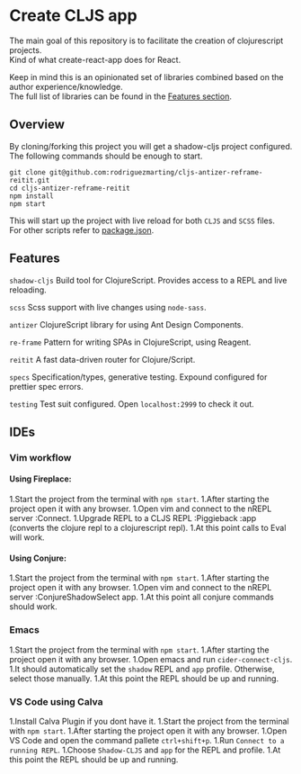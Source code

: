 # Create CLJS app

The main goal of this repository is to facilitate the creation of clojurescript projects.  
Kind of what create-react-app does for React.
  
  
Keep in mind this is an opinionated set of libraries combined based on the author experience/knowledge.  
The full list of libraries can be found in the [Features section](#features).

## Overview

By cloning/forking this project you will get a shadow-cljs project configured.  
The following commands should be enough to start.  
  
    git clone git@github.com:rodriguezmarting/cljs-antizer-reframe-reitit.git
    cd cljs-antizer-reframe-reitit
    npm install
    npm start
  
This will start up the project with live reload for both `CLJS` and `SCSS` files.  
For other scripts refer to [package.json](/package.json).

## Features

`shadow-cljs` Build tool for ClojureScript. Provides access to a REPL and live reloading.

`scss` Scss support with live changes using `node-sass`.

`antizer` ClojureScript library for using Ant Design Components.

`re-frame` Pattern for writing SPAs in ClojureScript, using Reagent.

`reitit` A fast data-driven router for Clojure/Script.

`specs` Specification/types, generative testing. Expound configured for prettier spec errors.

`testing` Test suit configured. Open `localhost:2999` to check it out.

## IDEs

### Vim workflow

#### Using Fireplace:

1.Start the project from the terminal with `npm start`.
1.After starting the project open it with any browser.
1.Open vim and connect to the nREPL server :Connect.
1.Upgrade REPL to a CLJS REPL :Piggieback :app (converts the clojure repl to a clojurescript repl).
1.At this point calls to Eval will work.

#### Using Conjure:

1.Start the project from the terminal with `npm start`.
1.After starting the project open it with any browser.
1.Open vim and connect to the nREPL server :ConjureShadowSelect app.
1.At this point all conjure commands should work.

### Emacs

1.Start the project from the terminal with `npm start`.
1.After starting the project open it with any browser.
1.Open emacs and run `cider-connect-cljs`.
1.It should automatically set the `shadow` REPL and `app` profile. Otherwise, select those manually.
1.At this point the REPL should be up and running.

### VS Code using Calva

1.Install Calva Plugin if you dont have it.
1.Start the project from the terminal with `npm start`.
1.After starting the project open it with any browser.
1.Open VS Code and open the command pallete `ctrl+shift+p`.
1.Run `Connect to a running REPL`.
1.Choose `Shadow-CLJS` and `app` for the REPL and profile.
1.At this point the REPL should be up and running.
